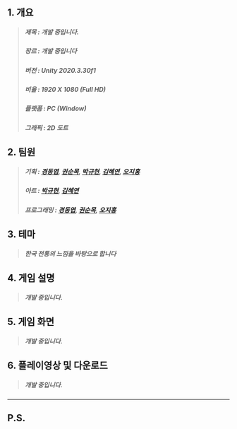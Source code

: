 ## 1. 개요
  >##### 제목 : 개발 중입니다.
  >##### 장르 : 개발 중입니다
  >##### 버전 : Unity 2020.3.30f1
  >##### 비율 : 1920 X 1080 (Full HD)
  >##### 플랫폼 : PC (Window)
  >##### 그래픽 : 2D 도트

## 2. 팀원
  >##### 기획 : [경동엽], [권순목], [박규현], [김혜연], [오지홍]
  >##### 아트 : [박규현], [김혜연]
  >##### 프로그래밍 : [경동엽], [권순목], [오지홍]

## 3. 테마
  >##### 한국 전통의 느낌을 바탕으로 합니다

## 4. 게임 설명 
  >##### 개발 중입니다.

## 5. 게임 화면
  >##### 개발 중입니다.

## 6. 플레이영상 및 다운로드 
  >##### 개발 중입니다.

---

## P.S.

[경동엽]: https://github.com/DDongYeop "깃허브로 이동됩니다"
[권순목]: https://github.com/ban324 "깃허브로 이동됩니다"
[박규현]: https://github.com/parkkyuhyeun "깃허브로 이동됩니다"
[김혜연]: https://github.com/hyeyeon059 "깃허브로 이동됩니다"
[오지홍]: https://github.com/phjh "깃허브로 이동됩니다"